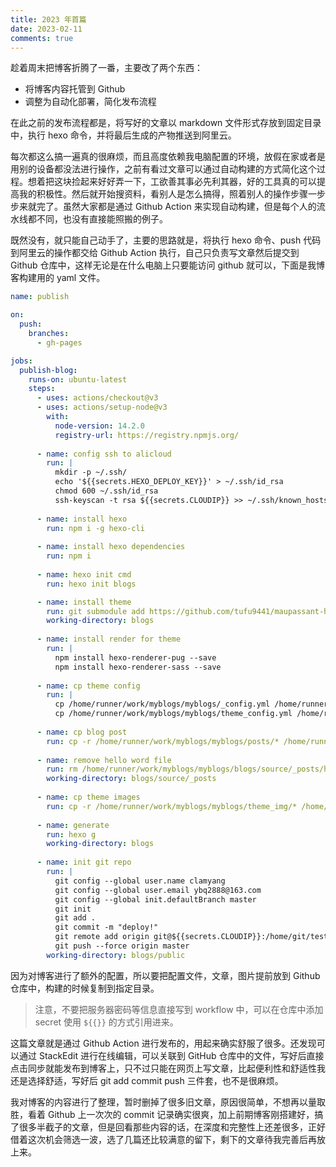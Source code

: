 ```yaml
---
title: 2023 年首篇
date: 2023-02-11
comments: true
---
```


趁着周末把博客折腾了一番，主要改了两个东西：

- 将博客内容托管到 Github
- 调整为自动化部署，简化发布流程

<!--more-->

在此之前的发布流程都是，将写好的文章以 markdown 文件形式存放到固定目录中，执行 hexo 命令，并将最后生成的产物推送到阿里云。

每次都这么搞一遍真的很麻烦，而且高度依赖我电脑配置的环境，放假在家或者是用别的设备都没法进行操作，之前有看过文章可以通过自动构建的方式简化这个过程。想着把这块捡起来好好弄一下，工欲善其事必先利其器，好的工具真的可以提高我的积极性。然后就开始搜资料，看别人是怎么搞得，照着别人的操作步骤一步步来就完了。虽然大家都是通过 Github Action 来实现自动构建，但是每个人的流水线都不同，也没有直接能照搬的例子。

既然没有，就只能自己动手了，主要的思路就是，将执行 hexo 命令、push 代码到阿里云的操作都交给 Github Action 执行，自己只负责写文章然后提交到 Github 仓库中，这样无论是在什么电脑上只要能访问 github 就可以，下面是我博客构建用的 yaml 文件。

```yaml
name: publish

on:
  push:
    branches:
      - gh-pages

jobs:
  publish-blog:
    runs-on: ubuntu-latest
    steps:
      - uses: actions/checkout@v3
      - uses: actions/setup-node@v3
        with:
          node-version: 14.2.0
          registry-url: https://registry.npmjs.org/
          
      - name: config ssh to alicloud
        run: |
          mkdir -p ~/.ssh/
          echo '${{secrets.HEXO_DEPLOY_KEY}}' > ~/.ssh/id_rsa
          chmod 600 ~/.ssh/id_rsa
          ssh-keyscan -t rsa ${{secrets.CLOUDIP}} >> ~/.ssh/known_hosts
          
      - name: install hexo
        run: npm i -g hexo-cli
        
      - name: install hexo dependencies
        run: npm i
        
      - name: hexo init cmd
        run: hexo init blogs

      - name: install theme
        run: git submodule add https://github.com/tufu9441/maupassant-hexo.git themes/maupassant
        working-directory: blogs
      
      - name: install render for theme
        run: |
          npm install hexo-renderer-pug --save
          npm install hexo-renderer-sass --save
          
      - name: cp theme config
        run: |
          cp /home/runner/work/myblogs/myblogs/_config.yml /home/runner/work/myblogs/myblogs/blogs/_config.yml
          cp /home/runner/work/myblogs/myblogs/theme_config.yml /home/runner/work/myblogs/myblogs/blogs/themes/maupassant/_config.yml
        
      - name: cp blog post
        run: cp -r /home/runner/work/myblogs/myblogs/posts/* /home/runner/work/myblogs/myblogs/blogs/source/
                
      - name: remove hello word file
        run: rm /home/runner/work/myblogs/myblogs/blogs/source/_posts/hello-world.md
        working-directory: blogs/source/_posts
        
      - name: cp theme images
        run: cp -r /home/runner/work/myblogs/myblogs/theme_img/* /home/runner/work/myblogs/myblogs/blogs/themes/maupassant/source/
      
      - name: generate
        run: hexo g
        working-directory: blogs
        
      - name: init git repo
        run: |
          git config --global user.name clamyang
          git config --global user.email ybq2888@163.com
          git config --global init.defaultBranch master
          git init
          git add .
          git commit -m "deploy!"
          git remote add origin git@${{secrets.CLOUDIP}}:/home/git/test.git
          git push --force origin master
        working-directory: blogs/public

```

因为对博客进行了额外的配置，所以要把配置文件，文章，图片提前放到 Github 仓库中，构建的时候复制到指定目录。

> 注意，不要把服务器密码等信息直接写到 workflow 中，可以在仓库中添加 secret 使用 `${{}}` 的方式引用进来。

这篇文章就是通过 Github Action 进行发布的，用起来确实舒服了很多。还发现可以通过 StackEdit 进行在线编辑，可以关联到 GitHub 仓库中的文件，写好后直接点击同步就能发布到博客上，只不过只能在网页上写文章，比起便利性和舒适性我还是选择舒适，写好后 git add commit push  三件套，也不是很麻烦。

我对博客的内容进行了整理，暂时删掉了很多旧文章，原因很简单，不想再以量取胜，看着 Github 上一次次的 commit 记录确实很爽，加上前期博客刚搭建好，搞了很多半截子的文章，但是回看那些内容的话，在深度和完整性上还差很多，正好借着这次机会筛选一波，选了几篇还比较满意的留下，剩下的文章待我完善后再放上来。



